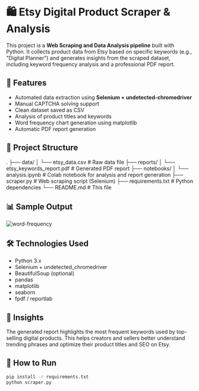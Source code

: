 # 🛍️ Etsy Digital Product Scraper & Analysis

This project is a **Web Scraping and Data Analysis pipeline** built with Python. It collects product data from Etsy based on specific keywords (e.g., "Digital Planner") and generates insights from the scraped dataset, including keyword frequency analysis and a professional PDF report.

## 📌 Features

- Automated data extraction using **Selenium + undetected-chromedriver**
- Manual CAPTCHA solving support
- Clean dataset saved as CSV
- Analysis of product titles and keywords
- Word frequency chart generation using matplotlib
- Automatic PDF report generation

## 📁 Project Structure

.
├── data/
│ └── etsy_data.csv # Raw data file
├── reports/
│ └── etsy_keywords_report.pdf # Generated PDF report
├── notebooks/
│ └── analysis.ipynb # Colab notebook for analysis and report generation
├── scraper.py # Web scraping script (Selenium)
├── requirements.txt # Python dependencies
└── README.md # This file


## 📊 Sample Output

![word-frequency](reports/sample_wordcloud.png)

## 🛠️ Technologies Used

- Python 3.x
- Selenium + undetected_chromedriver
- BeautifulSoup (optional)
- pandas
- matplotlib
- seaborn
- fpdf / reportlab

## 🧠 Insights

The generated report highlights the most frequent keywords used by top-selling digital products. This helps creators and sellers better understand trending phrases and optimize their product titles and SEO on Etsy.

## 🚀 How to Run

```bash
pip install -r requirements.txt
python scraper.py

